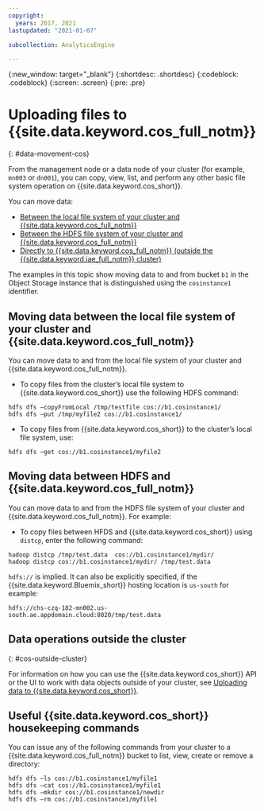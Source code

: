 ```yaml
---
copyright:
  years: 2017, 2021
lastupdated: "2021-01-07"

subcollection: AnalyticsEngine

---
```


<!-- Attribute definitions -->
{:new_window: target="_blank"}
{:shortdesc: .shortdesc}
{:codeblock: .codeblock}
{:screen: .screen}
{:pre: .pre}

# Uploading files to {{site.data.keyword.cos_full_notm}}
{: #data-movement-cos}

From the management node or a data node of your cluster (for example, `mn003` or `dn001`), you can copy, view, list, and perform any other basic file system operation on {{site.data.keyword.cos_short}}.

You can move data:

-	[Between the local file system of your cluster and {{site.data.keyword.cos_full_notm}}](#moving-data-between-the-local-file-system-of-your-cluster-and-ibm-cloud-object-storage)
-	[Between the HDFS file system of your cluster and {{site.data.keyword.cos_full_notm}}](#moving-data-between-hdfs-and-ibm-cloud-object-storage)
-	[Directly to {{site.data.keyword.cos_full_notm}} (outside the {{site.data.keyword.iae_full_notm}} cluster)](#cos-outside-cluster)

The examples in this topic show moving data to and from bucket `b1` in the Object Storage instance that is distinguished using the  `cosinstance1` identifier.

## Moving data between the local file system of your cluster and  {{site.data.keyword.cos_full_notm}}

You can move data to and from the local file system of your cluster and {{site.data.keyword.cos_full_notm}}.

- To copy files from the cluster’s local file system to {{site.data.keyword.cos_short}} use the following HDFS command:
```
hdfs dfs –copyFromLocal /tmp/testfile cos://b1.cosinstance1/
hdfs dfs –put /tmp/myfile2 cos://b1.cosinstance1/
```

- To copy files from {{site.data.keyword.cos_short}} to the cluster’s local file system, use:
```
hdfs dfs –get cos://b1.cosinstance1/myfile2
```

## Moving data between HDFS and {{site.data.keyword.cos_full_notm}}

You can move data to and from the HDFS file system of your cluster and {{site.data.keyword.cos_full_notm}}. For example:

- To copy files between HFDS and {{site.data.keyword.cos_short}} using `distcp`, enter the following command:
```
hadoop distcp /tmp/test.data  cos://b1.cosinstance1/mydir/
hadoop distcp cos://b1.cosinstance1/mydir/ /tmp/test.data
```

  `hdfs://` is implied. It can also be explicitly specified, if the {{site.data.keyword.Bluemix_short}} hosting location is `us-south` for example:
```
hdfs://chs-czq-182-mn002.us-south.ae.appdomain.cloud:8020/tmp/test.data
```

## Data operations outside the cluster
{: #cos-outside-cluster}

For information on how you can use the {{site.data.keyword.cos_short}} API or the UI to work with data objects outside of your cluster, see [Uploading data to  {{site.data.keyword.cos_short}}](/docs/cloud-object-storage?topic=cloud-object-storage-upload).

## Useful {{site.data.keyword.cos_short}} housekeeping commands

You can issue any of the following commands from your cluster to a {{site.data.keyword.cos_full_notm}} bucket to list, view, create or remove a directory:
```
hdfs dfs –ls cos://b1.cosinstance1/myfile1
hdfs dfs –cat cos://b1.cosinstance1/myfile1
hdfs dfs –mkdir cos://b1.cosinstance1/newdir
hdfs dfs –rm cos://b1.cosinstance1/myfile1
```
